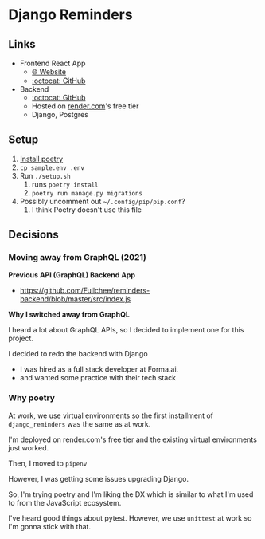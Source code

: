 # Django Reminders

## Links

- Frontend React App
  - [🌐︎ Website](https://fullchee-reminders.netlify.app/)
  - [:octocat: GitHub](https://github.com/Fullchee/reminders-frontend)
- Backend
  - [:octocat: GitHub](https://github.com/Fullchee/django_reminders)
  - Hosted on [render.com](render.com)'s free tier
  - Django, Postgres

## Setup

1. [Install poetry](https://python-poetry.org/docs/)
2. `cp sample.env .env`
3. Run `./setup.sh`
   1. runs `poetry install`
   2. `poetry run manage.py migrations`
4. Possibly uncomment out `~/.config/pip/pip.conf`?
   1. I think Poetry doesn't use this file

## Decisions

### Moving away from GraphQL (2021)

**Previous API (GraphQL) Backend App**

* https://github.com/Fullchee/reminders-backend/blob/master/src/index.js

**Why I switched away from GraphQL**

I heard a lot about GraphQL APIs, so I decided to implement one for this project.

I decided to redo the backend with Django

* I was hired as a full stack developer at Forma.ai.
* and wanted some practice with their tech stack


### Why poetry

At work, we use virtual environments so the first installment of `django_reminders` was the same as at work. 

I'm deployed on render.com's free tier and the existing virtual environments just worked.

Then, I moved to `pipenv`

However, I was getting some issues upgrading Django.

So, I'm trying poetry and I'm liking the DX which is similar to what I'm used to from the JavaScript ecosystem.

I've heard good things about pytest. However, we use `unittest` at work so I'm gonna stick with that.
